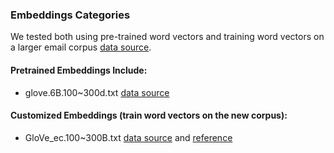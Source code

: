 ### Embeddings Categories

We tested both using pre-trained word vectors and training word vectors on a larger email corpus [data source](https://www.cs.cmu.edu/~./enron/).

#### Pretrained Embeddings Include:

* glove.6B.100~300d.txt [data source](http://nlp.stanford.edu/data/glove.6B.zip "glove.6B.zip")

#### Customized Embeddings (train word vectors on the new corpus):

* GloVe_ec.100~300B.txt [data source](http://nlp.stanford.edu/data/glove.6B.zip "glove.6B.zip") and [reference](https://github.com/stanfordnlp/GloVe) 
